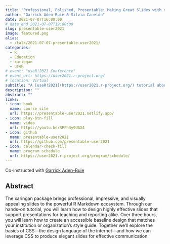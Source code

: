 ```yaml
---
title: "Professional, Polished, Presentable: Making Great Slides with xaringan"
author: "Garrick Aden-Buie & Silvia Canelón"
date: 2021-07-07T16:00:00
# date_end 2021-07-07T19:00:00
slug: presentable-user2021
image: featured.png
alias:
  - /talk/2021-07-07-presentable-user2021/
categories:
  - R
  - Education
  - xaringan
  - useR
# event: "useR!2021 Conference"
# event_url: https://user2021.r-project.org/
# location: Virtual
subtitle: "A [useR!2021](https://user2021.r-project.org/) tutorial about making great slides with xaringan"
description: ""
abstract: ""
links:
- icon: book
  name: course site
  url: https://presentable-user2021.netlify.app/
- icon: play-btn-fill
  name: video
  url: https://youtu.be/RPFh3y9UAX4
- icon: github
  name: presentable-user2021
  url: https://github.com/presentable-user2021
- icon: calendar-check-fill
  name: program schedule
  url: https://user2021.r-project.org/program/schedule/
---
```


Co-instructed with [Garrick Aden-Buie](https://www.garrickadenbuie.com/)

## Abstract

The xaringan package brings professional, impressive, and visually appealing slides to the powerful R Markdown ecosystem. Through our hands-on tutorial, you will learn how to design highly effective slides that support presentations for teaching and reporting alike. Over three hours, you will learn how to create an accessible baseline design that matches your institution or organization’s style guide. Together we’ll explore the basics of CSS—the design language of the internet—and how we can leverage CSS to produce elegant slides for effective communication.
